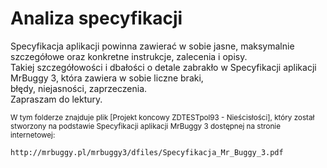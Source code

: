#  Analiza specyfikacji  
Specyfikacja aplikacji powinna zawierać w sobie jasne, maksymalnie szczegółowe oraz konkretne instrukcje, zalecenia i opisy.  
Takiej szczegółowości i dbałości o detale zabrakło w Specyfikacji aplikacji MrBuggy 3, która zawiera w sobie liczne braki,  
błędy, niejasności, zaprzeczenia.  
Zapraszam do lektury.  
  
<sup> W tym folderze znajduje plik [Projekt koncowy ZDTESTpol93 - Nieścisłości], który został stworzony na podstawie Specyfikacji aplikacji MrBuggy 3 dostępnej na stronie internetowej: </sup>
```
http://mrbuggy.pl/mrbuggy3/dfiles/Specyfikacja_Mr_Buggy_3.pdf
```  
